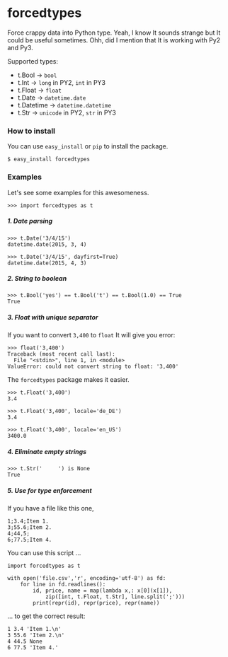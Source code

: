 # forcedtypes

Force crappy data into Python type. Yeah, I know It sounds strange but It could be useful sometimes. Ohh, did I mention that It is working with Py2 and Py3.

Supported types:

- t.Bool -> `bool`
- t.Int -> `long` in PY2, `int` in PY3
- t.Float -> `float`
- t.Date -> `datetime.date`
- t.Datetime -> `datetime.datetime`
- t.Str -> `unicode` in PY2, `str` in PY3

### How to install

You can use `easy_install` or `pip` to install the package.

	$ easy_install forcedtypes
	
### Examples

Let's see some examples for this awesomeness.

	>>> import forcedtypes as t

##### 1. Date parsing
	
	>>> t.Date('3/4/15')
	datetime.date(2015, 3, 4)
	
	>>> t.Date('3/4/15', dayfirst=True)
	datetime.date(2015, 4, 3)
	
##### 2. String to boolean

	>>> t.Bool('yes') == t.Bool('t') == t.Bool(1.0) == True
	True
	
##### 3. Float with unique separator

If you want to convert `3,400` to `float` It will give you error:

	>>> float('3,400')
	Traceback (most recent call last):
	  File "<stdin>", line 1, in <module>
	ValueError: could not convert string to float: '3,400'

The `forcedtypes` package makes it easier.

	>>> t.Float('3,400')
	3.4
	
	>>> t.Float('3,400', locale='de_DE')
	3.4
	
	>>> t.Float('3,400', locale='en_US')
	3400.0

##### 4. Eliminate empty strings

	>>> t.Str('     ') is None
	True
	
##### 5. Use for type enforcement

If you have a file like this one,

	1;3.4;Item 1.
	3;55.6;Item 2.
	4;44,5;
	6;77.5;Item 4.

You can use this script ...

	import forcedtypes as t
	
	with open('file.csv','r', encoding='utf-8') as fd:
	    for line in fd.readlines():
	        id, price, name = map(lambda x,: x[0](x[1]), 
	        	zip([int, t.Float, t.Str], line.split(';')))
	        print(repr(id), repr(price), repr(name))

... to get the correct result:
        
	1 3.4 'Item 1.\n'
	3 55.6 'Item 2.\n'
	4 44.5 None
	6 77.5 'Item 4.'
